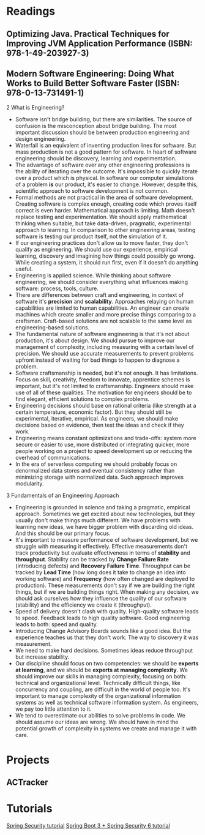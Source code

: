 # Readings

## Optimizing Java. Practical Techniques for Improving JVM Application Performance (ISBN: 978-1-49-203927-3)

## Modern Software Engineering: Doing What Works to Build Better Software Faster (ISBN: 978-0-13-731491-1)

2 What is Engineering?

- Software isn't bridge building, but there are similarities. The source of confusion is the misconception about bridge
  building. The most important discussion should be between production engineering and design engineering.
- Waterfall is an equivalent of inventing production lines for software. But mass production is not a good pattern for
  software. In heart of software engineering should be discovery, learning and experimentation.
- The advantage of software over any other engineering professions is the ability of iterating over the outcome. It's
  impossible to quickly iterate over a product which is physical. In software our computer simulations of a problem
  __is__ our product, it's easier to change. However, despite this, scientific approach to software development is not
  common.
- Formal methods are not practical in the area of software development. Creating software is complex enough, creating
  code which proves itself correct is even harder. Mathematical approach is limiting. Math doesn't replace testing and
  experimentation. We should apply mathematical thinking when suitable, but take data-driven, pragmatic, experimental
  approach to learning. In comparison to other engineering areas, testing software is testing our product itself, not
  the simulation of it.
- If our engineering practices don't allow us to move faster, they don't qualify as engineering. We should use our
  experience, empirical learning, discovery and imagining how things could possibly go wrong. While creating a system,
  it should run first, even if it doesn't do anything useful.
- Engineering is applied science. While thinking about software engineering, we should consider everything what
  influences making software: process, tools, culture.
- There are differences between craft and engineering, in context of software it's __precision__ and __scalability__.
  Approaches relaying on human capabilities are limited to human capabilities. An engineer can create machines which
  create smaller and more precise things comparing to a craftsman. Craft-based solutions are not scalable to the same
  level as engineering-based solutions.
- The fundamental nature of software engineering is that it's not about production, it's about design. We should pursue
  to improve our management of complexity, including measuring with a certain level of precision. We should use accurate
  measurements to prevent problems upfront instead of waiting for bad things to happen to diagnose a problem.
- Software craftsmanship is needed, but it's not enough. It has limitations. Focus on skill, creativity, freedom to
  innovate, apprentice schemes is important, but it's not limited to craftsmanship. Engineers should make use of all of
  these qualities. The motivation for engineers should be to find elegant, efficient solutions to complex problems.
- Engineering decisions should base on rational criteria (like strength at a certain temperature, economic factor). But
  they should still be experimental, iterative, empirical. As engineers, we should make decisions based on evidence,
  then test the ideas and check if they work.
- Engineering means constant optimizations and trade-offs: system more secure or easier to use, more distributed or
  integrating quicker, more people working on a project to speed development up or reducing the overhead of
  communications.
- In the era of serverless computing we should probably focus on denormalized data stores and eventual consistency
  rather than minimizing storage with normalized data. Such approach improves modularity.

3 Fundamentals of an Engineering Approach

- Engineering is grounded in science and taking a pragmatic, empirical approach. Sometimes we get excited about new
  technologies, but they usually don't make things much different. We have problems with learning new ideas, we have
  bigger problem with discarding old ideas. And this should be our primary focus.
- It's important to measure performance of software development, but we struggle with measuring it effectively.
  Effective measurements don't track productivity but evaluate effectiveness in terms of __stability__ and
  __throughput__. Stability can be tracked by __Change Failure Rate__ (introducing defects) and
  __Recovery Failure Time__. Throughput can be tracked by __Lead Time__ (how long does it take to change an idea into
  working software) and __Frequency__ (how often changed are deployed to production). These measurements don't say if we
  are building the right things, but if we are building things right. When making any decision, we should ask ourselves
  how they influence the quality of our software (stability) and the efficiency we create it (throughput).
- Speed of delivery doesn't clash with quality. High-quality software leads to speed. Feedback leads to high quality
  software. Good engineering leads to both: speed and quality.
- Introducing Change Advisory Boards sounds like a good idea. But the experience teaches us that they don't work. The
  way to discovery it was measurement.
- We need to make hard decisions. Sometimes ideas reduce throughput but increase stability.
- Our discipline should focus on two competencies: we should be __experts at learning__, and we should be
  __experts at managing complexity__. We should improve our skills in managing complexity, focusing on both: technical
  and organizational level. Technically difficult things, like concurrency and coupling, are difficult in the world of
  people too. It's important to manage complexity of the organizational information systems as well as technical
  software information system. As engineers, we pay too little attention to it.
- We tend to overestimate our abilities to solve problems in code. We should assume our ideas are wrong. We should have
  in mind the potential growth of complexity in systems we create and manage it with care.

# Projects

## ACTracker

# Tutorials

[Spring Security tutorial](https://github.com/marcinciapa/tutorials/pull/32)
[Spring Boot 3 + Spring Security 6 tutorial](https://github.com/marcinciapa/tutorials/pull/33)